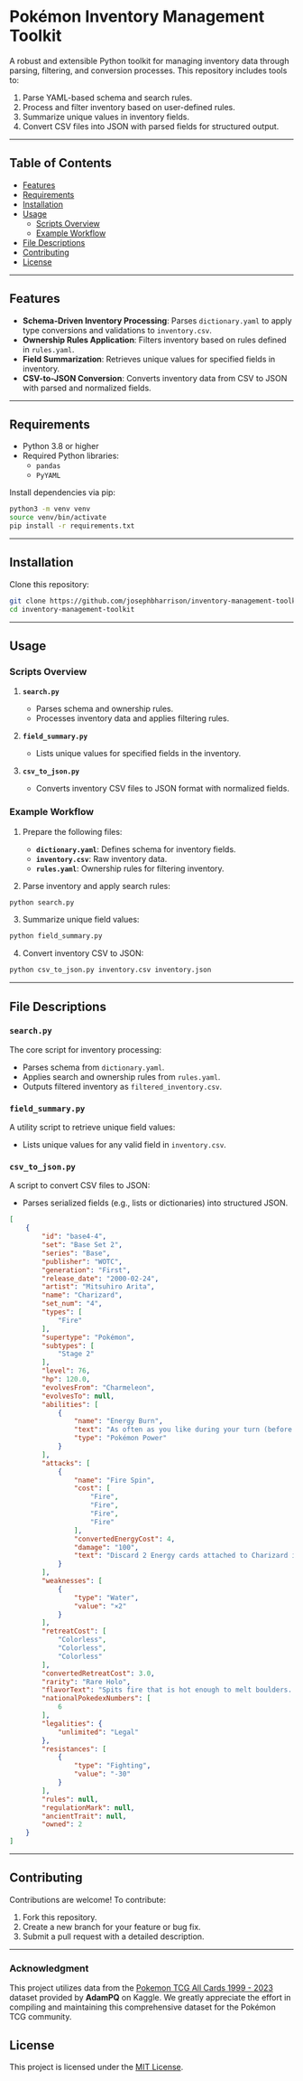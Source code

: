 # Pokémon Inventory Management Toolkit

A robust and extensible Python toolkit for managing inventory data through parsing, filtering, and conversion processes. This repository includes tools to:

1. Parse YAML-based schema and search rules.
2. Process and filter inventory based on user-defined rules.
3. Summarize unique values in inventory fields.
4. Convert CSV files into JSON with parsed fields for structured output.

---

## Table of Contents

- [Features](#features)
- [Requirements](#requirements)
- [Installation](#installation)
- [Usage](#usage)
  - [Scripts Overview](#scripts-overview)
  - [Example Workflow](#example-workflow)
- [File Descriptions](#file-descriptions)
- [Contributing](#contributing)
- [License](#license)

---

## Features

- **Schema-Driven Inventory Processing**: Parses `dictionary.yaml` to apply type conversions and validations to `inventory.csv`.
- **Ownership Rules Application**: Filters inventory based on rules defined in `rules.yaml`.
- **Field Summarization**: Retrieves unique values for specified fields in inventory.
- **CSV-to-JSON Conversion**: Converts inventory data from CSV to JSON with parsed and normalized fields.

---

## Requirements

- Python 3.8 or higher
- Required Python libraries:
  - `pandas`
  - `PyYAML`

Install dependencies via pip:

```bash
python3 -m venv venv
source venv/bin/activate
pip install -r requirements.txt
```

---

## Installation

Clone this repository:

```bash
git clone https://github.com/josephbharrison/inventory-management-toolkit.git
cd inventory-management-toolkit
```

---

## Usage

### Scripts Overview

1. **`search.py`**
   - Parses schema and ownership rules.
   - Processes inventory data and applies filtering rules.

2. **`field_summary.py`**
   - Lists unique values for specified fields in the inventory.

3. **`csv_to_json.py`**
   - Converts inventory CSV files to JSON format with normalized fields.

### Example Workflow

1. Prepare the following files:
   - **`dictionary.yaml`**: Defines schema for inventory fields.
   - **`inventory.csv`**: Raw inventory data.
   - **`rules.yaml`**: Ownership rules for filtering inventory.

2. Parse inventory and apply search rules:

```bash
python search.py
```

3. Summarize unique field values:

```bash
python field_summary.py
```

4. Convert inventory CSV to JSON:

```bash
python csv_to_json.py inventory.csv inventory.json
```

---

## File Descriptions

### `search.py`

The core script for inventory processing:
- Parses schema from `dictionary.yaml`.
- Applies search and ownership rules from `rules.yaml`.
- Outputs filtered inventory as `filtered_inventory.csv`.

### `field_summary.py`

A utility script to retrieve unique field values:
- Lists unique values for any valid field in `inventory.csv`.

### `csv_to_json.py`

A script to convert CSV files to JSON:
- Parses serialized fields (e.g., lists or dictionaries) into structured JSON.

```json
[
    {
        "id": "base4-4",
        "set": "Base Set 2",
        "series": "Base",
        "publisher": "WOTC",
        "generation": "First",
        "release_date": "2000-02-24",
        "artist": "Mitsuhiro Arita",
        "name": "Charizard",
        "set_num": "4",
        "types": [
            "Fire"
        ],
        "supertype": "Pokémon",
        "subtypes": [
            "Stage 2"
        ],
        "level": 76,
        "hp": 120.0,
        "evolvesFrom": "Charmeleon",
        "evolvesTo": null,
        "abilities": [
            {
                "name": "Energy Burn",
                "text": "As often as you like during your turn (before your attack), you may turn all Energy attached to Charizard into Fire Energy for the rest of the turn. This power can't be used if Charizard is Asleep, Confused, or Paralyzed.",
                "type": "Pokémon Power"
            }
        ],
        "attacks": [
            {
                "name": "Fire Spin",
                "cost": [
                    "Fire",
                    "Fire",
                    "Fire",
                    "Fire"
                ],
                "convertedEnergyCost": 4,
                "damage": "100",
                "text": "Discard 2 Energy cards attached to Charizard in order to use this attack."
            }
        ],
        "weaknesses": [
            {
                "type": "Water",
                "value": "×2"
            }
        ],
        "retreatCost": [
            "Colorless",
            "Colorless",
            "Colorless"
        ],
        "convertedRetreatCost": 3.0,
        "rarity": "Rare Holo",
        "flavorText": "Spits fire that is hot enough to melt boulders. Known to unintentionally cause forest fires.",
        "nationalPokedexNumbers": [
            6
        ],
        "legalities": {
            "unlimited": "Legal"
        },
        "resistances": [
            {
                "type": "Fighting",
                "value": "-30"
            }
        ],
        "rules": null,
        "regulationMark": null,
        "ancientTrait": null,
        "owned": 2
    }
]
```
---

## Contributing

Contributions are welcome! To contribute:
1. Fork this repository.
2. Create a new branch for your feature or bug fix.
3. Submit a pull request with a detailed description.

---
### Acknowledgment

This project utilizes data from the [Pokemon TCG All Cards 1999 - 2023](https://www.kaggle.com/datasets/adampq/pokemon-tcg-all-cards-1999-2023) dataset provided by **AdamPQ** on Kaggle. We greatly appreciate the effort in compiling and maintaining this comprehensive dataset for the Pokémon TCG community.

## License

This project is licensed under the [MIT License](LICENSE).
